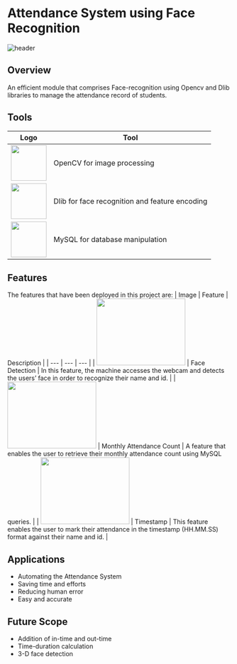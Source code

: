 # Attendance System using Face Recognition
![header](.logo/Header.jpeg)

## Overview 
An efficient module that comprises Face-recognition using Opencv and Dlib libraries to manage the attendance record of students.

## Tools
| Logo | Tool |
| --- | --- |
| <img src=".logo/opencv.png" height = "80px" width = "80px"> | OpenCV for image processing |
| <img src=".logo/dlib.png" height = "80px" width = "80px"> | Dlib for face recognition and feature encoding |
| <img src=".logo/mysql.png" height = "80px" width = "80px"> | MySQL for database manipulation |

## Features
The features that have been deployed in this project are:
| Image | Feature | Description | 
| --- | --- | --- |
| <img src=".logo/FaceDetect .jpeg" height = "150px" width = "200px"> | Face Detection | In this feature, the machine accesses the webcam and detects the users’ face in order to recognize their name and id. |
| <img src=".logo/Monthly.jpeg" height = "150px" width = "200px"> | Monthly Attendance Count | A feature that enables the user to retrieve their monthly attendance count using MySQL queries. |
| <img src=".logo/Timestamp.jpeg" height = "150px" width = "200px"> | Timestamp | This feature enables the user to mark their attendance in the timestamp (HH.MM.SS) format against their name and id. |

## Applications
* Automating the Attendance System
* Saving time and efforts
* Reducing human error
* Easy and accurate

## Future Scope
* Addition of in-time and out-time
* Time-duration calculation
* 3-D face detection
